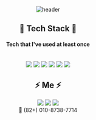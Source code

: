 <div align="center">
  
![header](https://capsule-render.vercel.app/api?type=transparent&height=100&section=header&text=Jeenuk%20Jung&fontSize=50&fontColor=3E8DCC)
  
## :gem: Tech Stack :gem:
#### Tech that I've used at least once <br/><br/>
<img src="https://img.shields.io/badge/Python-3766AB?style=flat-square&logo=Python&logoColor=white"/></a>
<img src="https://img.shields.io/badge/.NET-512BD4?style=flat-square&logo=>.NET&logoColor=white"/></a>
<img src="https://img.shields.io/badge/C++-00599C?style=flat-square&logo=C%2B%2B&logoColor=white"/></a>
<img src="https://img.shields.io/badge/Raspberry Pi-A22846?style=flat-square&logo=Raspberry Pi&logoColor=white"/></a>
<img src="https://img.shields.io/badge/Jupyter-F37626?style=flat-square&logo=Jupyter&logoColor=white"/></a>
<img src="https://img.shields.io/badge/Arduino-00979D?style=flat-square&logo=Arduino&logoColor=white"/></a>

## :zap: Me :zap:
<a href="mailto:jeenuk.chung@gmail.com"><img src="https://img.shields.io/badge/Gmail-EA4335?style=flat-square&logo=Gmail&logoColor=white"/></a>
<a href="https://github.com/jeeeenuk"><img src="https://img.shields.io/badge/Github-181717?style=flat-square&logo=Github&logoColor=white"/></a>
<a href="https://instagram.com/jeenukchung"><img src="https://img.shields.io/badge/Instagram-E4405F?style=flat&logo=instagram&logoColor=white"></a><br/>
:iphone: (82+) 010-8738-7714
</div>
